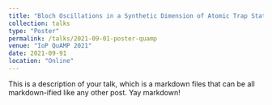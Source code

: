 ```yaml
---
title: "Bloch Oscillations in a Synthetic Dimension of Atomic Trap States"
collection: talks
type: "Poster"
permalink: /talks/2021-09-01-poster-quamp
venue: "IoP QuAMP 2021"
date: 2021-09-91
location: "Online"
---
```


This is a description of your talk, which is a markdown files that can be all markdown-ified like any other post. Yay markdown!
